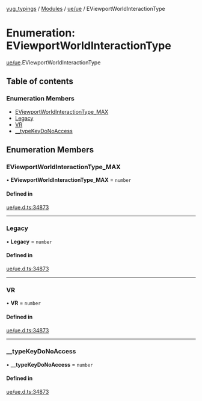 [yug_typings](../README.md) / [Modules](../modules.md) / [ue/ue](../modules/ue_ue.md) / EViewportWorldInteractionType

# Enumeration: EViewportWorldInteractionType

[ue/ue](../modules/ue_ue.md).EViewportWorldInteractionType

## Table of contents

### Enumeration Members

- [EViewportWorldInteractionType\_MAX](ue_ue.EViewportWorldInteractionType.md#eviewportworldinteractiontype_max)
- [Legacy](ue_ue.EViewportWorldInteractionType.md#legacy)
- [VR](ue_ue.EViewportWorldInteractionType.md#vr)
- [\_\_typeKeyDoNoAccess](ue_ue.EViewportWorldInteractionType.md#__typekeydonoaccess)

## Enumeration Members

### EViewportWorldInteractionType\_MAX

• **EViewportWorldInteractionType\_MAX** = `number`

#### Defined in

[ue/ue.d.ts:34873](https://github.com/YugMetaverse/yug_typings/blob/b7d9b19/ue/ue.d.ts#L34873)

___

### Legacy

• **Legacy** = `number`

#### Defined in

[ue/ue.d.ts:34873](https://github.com/YugMetaverse/yug_typings/blob/b7d9b19/ue/ue.d.ts#L34873)

___

### VR

• **VR** = `number`

#### Defined in

[ue/ue.d.ts:34873](https://github.com/YugMetaverse/yug_typings/blob/b7d9b19/ue/ue.d.ts#L34873)

___

### \_\_typeKeyDoNoAccess

• **\_\_typeKeyDoNoAccess** = `number`

#### Defined in

[ue/ue.d.ts:34873](https://github.com/YugMetaverse/yug_typings/blob/b7d9b19/ue/ue.d.ts#L34873)
